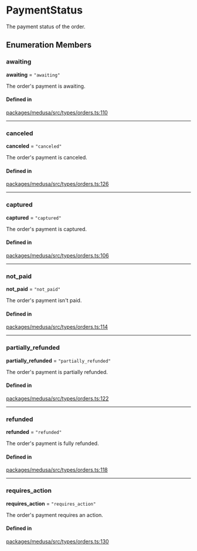 # PaymentStatus

The payment status of the order.

## Enumeration Members

### awaiting

 **awaiting** = ``"awaiting"``

The order's payment is awaiting.

#### Defined in

[packages/medusa/src/types/orders.ts:110](https://github.com/medusajs/medusa/blob/e39010127/packages/medusa/src/types/orders.ts#L110)

___

### canceled

 **canceled** = ``"canceled"``

The order's payment is canceled.

#### Defined in

[packages/medusa/src/types/orders.ts:126](https://github.com/medusajs/medusa/blob/e39010127/packages/medusa/src/types/orders.ts#L126)

___

### captured

 **captured** = ``"captured"``

The order's payment is captured.

#### Defined in

[packages/medusa/src/types/orders.ts:106](https://github.com/medusajs/medusa/blob/e39010127/packages/medusa/src/types/orders.ts#L106)

___

### not\_paid

 **not\_paid** = ``"not_paid"``

The order's payment isn't paid.

#### Defined in

[packages/medusa/src/types/orders.ts:114](https://github.com/medusajs/medusa/blob/e39010127/packages/medusa/src/types/orders.ts#L114)

___

### partially\_refunded

 **partially\_refunded** = ``"partially_refunded"``

The order's payment is partially refunded.

#### Defined in

[packages/medusa/src/types/orders.ts:122](https://github.com/medusajs/medusa/blob/e39010127/packages/medusa/src/types/orders.ts#L122)

___

### refunded

 **refunded** = ``"refunded"``

The order's payment is fully refunded.

#### Defined in

[packages/medusa/src/types/orders.ts:118](https://github.com/medusajs/medusa/blob/e39010127/packages/medusa/src/types/orders.ts#L118)

___

### requires\_action

 **requires\_action** = ``"requires_action"``

The order's payment requires an action.

#### Defined in

[packages/medusa/src/types/orders.ts:130](https://github.com/medusajs/medusa/blob/e39010127/packages/medusa/src/types/orders.ts#L130)
